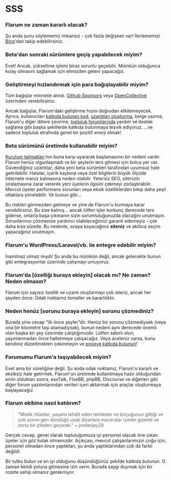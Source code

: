 # SSS

### Flarum ne zaman kararlı olacak?

Şu anda şunu söylememiz imkansız - çok fazla değişken var! İlerlememizi [Blog](https://discuss.flarum.org/t/blog)'dan takip edebilirsiniz.

### Beta'dan sonraki sürümlere geçiş yapabilecek miyim?

Evet! Ancak, yükseltme işlemi biraz sorunlu geçebilir. Mümkün olduğunca kolay olmasını sağlamak için elimizden geleni yapacağız.

### Geliştirmeyi hızlandırmak için para bağışlayabilir miyim?

Tüm bağışlar minnetle alındı. [Github Sponsors](https://github.com/sponsors/flarum) veya [OpenCollective](https://opencollective.com/flarum) üzerinden verebilirsiniz.

Ancak bağışlar, Flarum'daki geliştirme hızını doğrudan etkilemeyecek. Ayrıca, kullanıcıları [katkıda bulunan kod](contributing.md), [uzantıları oluşturma](/extend/), belge yazma, Flarum'u diğer dillere çevirme, [topluluk forumlarında](https://discuss.flarum.org/) yardım ve destek sağlama gibi başka şekillerde katkıda bulunmaya teşvik ediyoruz. ...ve sadece topluluk etrafında genel bir pozitif enerji olmak!

### Beta sürümünü üretimde kullanabilir miyim?

[Kurulum talimatları](install.md)'nın buna karşı uyararak başlamasının bir nedeni vardır. Flarum henüz olgunlaşmadı ve bir şeylerin ters gitmesi için bolca yer var. Güvendiğiniz uzantılar, daha yeni beta sürümleri tarafından uyumsuz hale getirilebilir. Hatalar, içerik kaybına veya özel bilgilerin büyük ölçüde İnternete maruz kalmasına neden olabilir. Yetersiz SEO, sitenizin sıralamasına zarar vererek yeni üyelerin ilgisini çekmeyi zorlaştırabilir. Mevcut üyeler performans sorunları veya eksik özelliklerden bıkıp daha yeşil otlaklara yönelebilir. Ve bunun gibi…

Bu riskleri görmezden gelmeye ve yine de Flarum'u kurmaya karar verebilirsiniz. Bu size kalmış… ancak lütfen işler korkunç derecede ters giderse, onlarla başa çıkmanın sizin sorumluluğunuzda olacağını unutmayın. Sorunlarınızı çözmenize yardımcı olabileceğimizi garanti edemeyiz - çok daha kısa sürede. Bu nedenle, sıraya koyacağınız **siteniz** ve akıllıca seçim yapacağınız unutmayın.

### Flarum'u WordPress/Laravel/vb. ile entegre edebilir miyim?

İnanılmaz olmaz mıydı! Şu anda bu mümkün değil, ancak gelecekte bunun gibi entegrasyonlar üzerinde çalışmayı umuyoruz.

### Flarum'da [özelliği buraya ekleyin] olacak mı? Ne zaman? Neden olmasın?

Flarum için sayısız özellik ve uzantı oluşturmayı çok isteriz, ancak her şeyden önce: Odak noktamız temeller ve kararlılıktır.

### Neden henüz [sorunu buraya ekleyin] sorunu çözmediniz?

Burada yine cevap “ilk önce şeyler”dir. Henüz bir sorunu çözmediysek (veya ona bir kilometre taşı atamadıysak), bunun nedeni aynı derecede önemli olan başka bir şey üzerinde çalıştığımızdır. Lütfen sabırlı olun; yayınlanmadan önce halletmeye çalışacağız. Veya aceleniz varsa, bunu kendiniz düzeltmekten çekinmeyin ve [projeye katkıda bulunun](Contributing.md)!

### Forumumu Flarum'a taşıyabilecek miyim?

Evet ama bir süreliğine değil. Şu anda odak noktamız, Flarum'u kararlı ve eksiksiz hale getirmek. Flarum'un üretimde kullanılmaya hazır olduğundan emin olduktan sonra, esoTalk, FluxBB, phpBB, Discourse ve diğerleri gibi diğer forum yazılımlarından verileri içeri aktarmak için araçlar oluşturmaya başlayacağız.

### Flarum ekibine nasıl katılırım?

> "Mistik ritüeller, yaşamı tehdit eden tehlikeler ve birçoğunun gittiği ve çok azının geri döndüğü uzak diyarlara maceralar içeren gizemli ve zorlu bir çileden geçerek." ~ jordanjay29

Gerçek cevap, genel olarak topluluğumuza iyi personel olacak öne çıkan üyeler için göz kulak olmamızdır. Açıkçası, mevcut çalışanlarımızın çoğu için, personel olmadan önce yaptıkları, şu anda yaptıklarından çok da farklı değildi.

Bir tutku bulun ve en iyi olduğunu düşündüğünüz şekilde katkıda bulunun. O zaman kendi yoluna gitmesine izin verin. Burada saygı duymak için bir rozete sahip olmanız gerekmiyor.

<!--
### Why does Flarum use Composer? Why can't I just download a ZIP?
  https://github.com/flarum/docs/issues/20
-->
